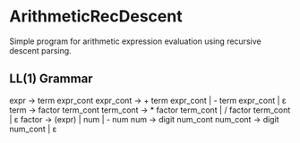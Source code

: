 # ArithmeticRecDescent

Simple program for arithmetic expression evaluation using recursive descent parsing.

## LL(1) Grammar

expr -> term expr_cont
expr_cont -> + term expr_cont
           | - term expr_cont
           | ε
term -> factor term_cont
term_cont -> * factor term_cont
           | / factor term_cont
           | ε
factor -> (expr)
        | num
		| - num
num -> digit num_cont
num_cont -> digit num_cont | ε